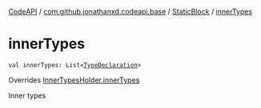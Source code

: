 [CodeAPI](../../index.md) / [com.github.jonathanxd.codeapi.base](../index.md) / [StaticBlock](index.md) / [innerTypes](.)

# innerTypes

`val innerTypes: List<`[`TypeDeclaration`](../-type-declaration/index.md)`>`

Overrides [InnerTypesHolder.innerTypes](../-inner-types-holder/inner-types.md)

Inner types

